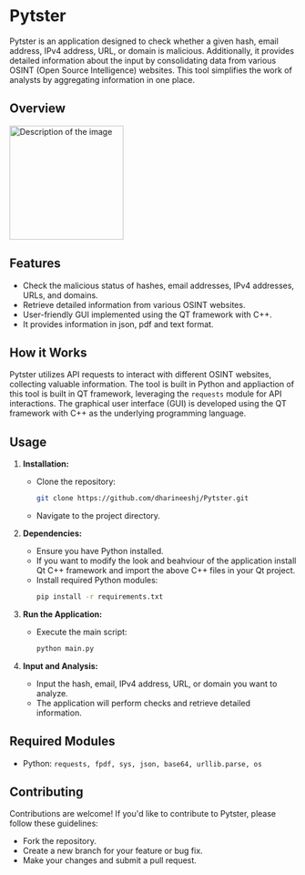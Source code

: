 # Pytster

Pytster is an application designed to check whether a given hash, email address, IPv4 address, URL, or domain is malicious. Additionally, it provides detailed information about the input by consolidating data from various OSINT (Open Source Intelligence) websites. This tool simplifies the work of analysts by aggregating information in one place.

## Overview
<img src="[path/to/your/image.png](https://github.com/dharineeshj/Pytster/assets/125073551/2c57f050-f7e1-4037-8399-c94df8b74962)" alt="Description of the image" width="200" height="200">



## Features

- Check the malicious status of hashes, email addresses, IPv4 addresses, URLs, and domains.
- Retrieve detailed information from various OSINT websites.
- User-friendly GUI implemented using the QT framework with C++.
- It provides information in json, pdf and text format.

## How it Works

Pytster utilizes API requests to interact with different OSINT websites, collecting valuable information. The tool is built in Python and appliaction of this tool is built in QT framework, leveraging the `requests` module for API interactions. The graphical user interface (GUI) is developed using the QT framework with C++ as the underlying programming language.

## Usage

1. **Installation:**
   - Clone the repository:
     ```bash
     git clone https://github.com/dharineeshj/Pytster.git
     ```
   - Navigate to the project directory.

2. **Dependencies:**
   - Ensure you have Python installed.
   - If you want to modify the look and beahviour of the application install Qt C++ framework and import the above C++ files in your Qt project.
   - Install required Python modules:
     ```bash
     pip install -r requirements.txt
     ```

3. **Run the Application:**
   - Execute the main script:
     ```bash
     python main.py
     ```

4. **Input and Analysis:**
   - Input the hash, email, IPv4 address, URL, or domain you want to analyze.
   - The application will perform checks and retrieve detailed information.

## Required Modules

- Python: `requests, fpdf, sys, json, base64, urllib.parse, os`

## Contributing

Contributions are welcome! If you'd like to contribute to Pytster, please follow these guidelines:
- Fork the repository.
- Create a new branch for your feature or bug fix.
- Make your changes and submit a pull request.

